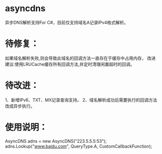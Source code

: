 # asyncdns
异步DNS解析支持For C#，目前仅支持域名A记录IPv4格式解析。

# 待修复：
如果域名解析失败,则会导致此域名的回调方法一直存在于缓存中占用内存，
改进建议:使用LRUCache缓存所有回调方法,并定时清理闲置超时的回调。

# 待改进：
1、新增IPv6、TXT、MX记录查询支持。
2、域名解析成功后需要执行的回调方法改成异步执行。

# 使用说明：
AsyncDNS adns = new AsyncDNS("223.5.5.5:53");
adns.Lookup("www.baidu.com", QueryType.A, CustomCallbackFunction);
